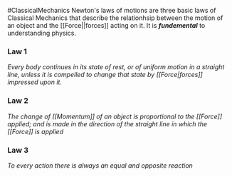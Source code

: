 #ClassicalMechanics 
Newton's laws of motions are three basic laws of Classical Mechanics that describe the relationhsip between the motion of an object and the [[Force||forces]] acting on it. It is ***fundemental*** to understanding physics.


### Law 1
_Every body continues in its state of rest, or of uniform motion in a straight line, unless it is compelled to change that state by [[Force|forces]] impressed upon it._
### Law 2
_The change of [[Momentum]] of an object is proportional to the [[Force]] applied; and is made in the direction of the straight line in which the [[Force]] is applied_
### Law 3
_To every action there is always an equal and opposite reaction_